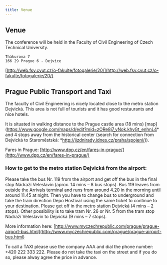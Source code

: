 ```yaml
---
title: Venue
---
```


## Venue

The conference will be held in the Faculty of Civil Engineering of Czech Technical University.

```
Thákurova 7
166 29 Prague 6 - Dejvice
```

[http://web.fsv.cvut.cz/o-fakulte/fotogalerie/20/](http://web.fsv.cvut.cz/o-fakulte/fotogalerie/20/)

## Prague Public Transport and Taxi

The faculty of Civil Engineering is nicely located close to the metro station Dejvická. This area is not full of tourists and it has good restaurants and nice hotels.

It is situated in walking distance to the Prague castle area (18 mins) [map](https://www.google.com/maps/d/edit?mid=zORe8j7_vNok.khvGt_enhnL4* and 4 stops away from the historical center (search for connection from Dejvická to Staroměstská: *http://jizdnirady.idnes.cz/praha/spojeni/)).

Fares in Prague: [http://www.dpp.cz/en/fares-in-prague/](http://www.dpp.cz/en/fares-in-prague/)

### How to get to the metro station Dejvická from the airport:

Please take the bus Nr. 119 from the airport and get off the bus in the final stop Nádraží Veleslavín (aprox. 14 mins – 8 bus stops). Bus 119 leaves from outside the Arrivals terminal and runs from around 4.20 in the morning until around 11.45 at night. Then you have to change bus to underground and take the train direction Depo Hostivař using the same ticket to continue to your destination. Please get off in the metro station Dejvická (4 mins – 2 stops). Other possibility is to take tram Nr. 26 or Nr. 5 from the tram stop Nádraží Veleslavín to Dejvická (9 mins – 7 stops).

More information here: [http://www.myczechrepublic.com/prague/prague-airport-bus.html](http://www.myczechrepublic.com/prague/prague-airport-bus.html)

To call a TAXI please use the company AAA and dial the phone number: +420 222 333 222. Please do not take the taxi on the street and if you do so, please alway agree the price in advance.

